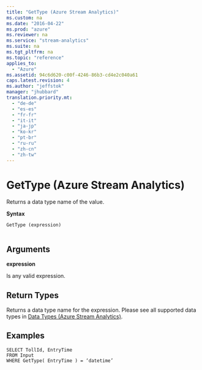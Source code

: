 ```yaml
---
title: "GetType (Azure Stream Analytics)"
ms.custom: na
ms.date: "2016-04-22"
ms.prod: "azure"
ms.reviewer: na
ms.service: "stream-analytics"
ms.suite: na
ms.tgt_pltfrm: na
ms.topic: "reference"
applies_to: 
  - "Azure"
ms.assetid: 94c6d620-c00f-4246-86b3-cd4e2c040a61
caps.latest.revision: 4
ms.author: "jeffstok"
manager: "jhubbard"
translation.priority.mt: 
  - "de-de"
  - "es-es"
  - "fr-fr"
  - "it-it"
  - "ja-jp"
  - "ko-kr"
  - "pt-br"
  - "ru-ru"
  - "zh-cn"
  - "zh-tw"
---
```

# GetType (Azure Stream Analytics)
  Returns a data type name of the value.  
  
 **Syntax**  
  
```  
GetType (expression)  
  
```  
  
## Arguments  
 **expression**  
  
 Is any valid expression.  
  
## Return Types  
 Returns a data type name for the expression. Please see all supported data types in [Data Types &#40;Azure Stream Analytics&#41;](../streamAnalyticsQueryLanguage/data-types--azure-stream-analytics-.md).  
  
## Examples  
  
```  
SELECT TollId, EntryTime   
FROM Input  
WHERE GetType( EntryTime ) = ‘datetime’  
```  
  
  
